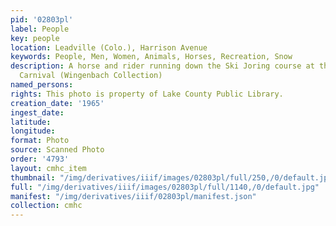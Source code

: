 ```yaml
---
pid: '02803pl'
label: People
key: people
location: Leadville (Colo.), Harrison Avenue
keywords: People, Men, Women, Animals, Horses, Recreation, Snow
description: A horse and rider running down the Ski Joring course at the 1965 Winter
  Carnival (Wingenbach Collection)
named_persons: 
rights: This photo is property of Lake County Public Library.
creation_date: '1965'
ingest_date: 
latitude: 
longitude: 
format: Photo
source: Scanned Photo
order: '4793'
layout: cmhc_item
thumbnail: "/img/derivatives/iiif/images/02803pl/full/250,/0/default.jpg"
full: "/img/derivatives/iiif/images/02803pl/full/1140,/0/default.jpg"
manifest: "/img/derivatives/iiif/02803pl/manifest.json"
collection: cmhc
---
```

